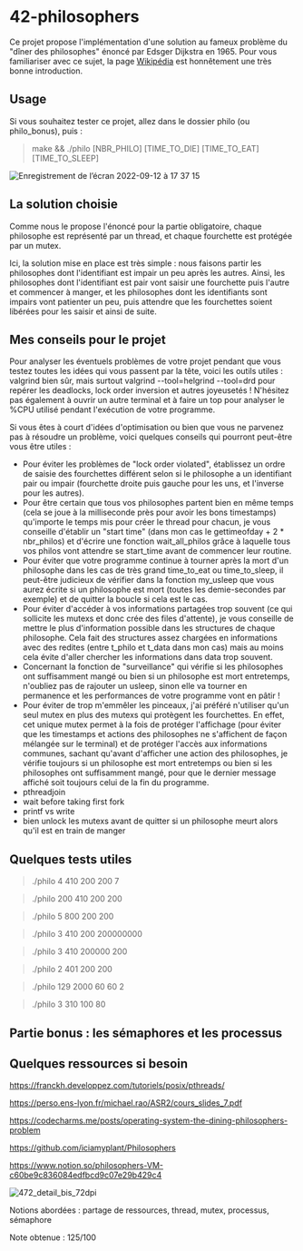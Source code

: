 # 42-philosophers

Ce projet propose l'implémentation d'une solution au fameux problème du "dîner des philosophes" énoncé par Edsger Dijkstra en 1965. Pour vous familiariser avec ce sujet, la page [Wikipédia](https://en.wikipedia.org/wiki/Dining_philosophers_problem) est honnêtement une très bonne introduction.

## Usage

Si vous souhaitez tester ce projet, allez dans le dossier philo (ou philo_bonus), puis :

> make && ./philo [NBR_PHILO] [TIME_TO_DIE] [TIME_TO_EAT] [TIME_TO_SLEEP]

![Enregistrement de l’écran 2022-09-12 à 17 37 15](https://user-images.githubusercontent.com/96736158/189696687-86556883-b3ec-4733-9d00-0d6b0f5e92a7.gif)

## La solution choisie

Comme nous le propose l'énoncé pour la partie obligatoire, chaque philosophe est représenté par un thread, et chaque fourchette est protégée par un mutex.

Ici, la solution mise en place est très simple : nous faisons partir les philosophes dont l'identifiant est impair un peu après les autres. Ainsi, les philosophes dont l'identifiant est pair vont saisir une fourchette puis l'autre et commencer à manger, et les philosophes dont les identifiants sont impairs vont patienter un peu, puis attendre que les fourchettes soient libérées pour les saisir et ainsi de suite.

## Mes conseils pour le projet

Pour analyser les éventuels problèmes de votre projet pendant que vous testez toutes les idées qui vous passent par la tête, voici les outils utiles : valgrind bien sûr, mais surtout valgrind --tool=helgrind --tool=drd pour repérer les deadlocks, lock order inversion et autres joyeusetés ! N'hésitez pas également à ouvrir un autre terminal et à faire un top pour analyser le %CPU utilisé pendant l'exécution de votre programme.

Si vous êtes à court d'idées d'optimisation ou bien que vous ne parvenez pas à résoudre un problème, voici quelques conseils qui pourront peut-être vous être utiles :

* Pour éviter les problèmes de "lock order violated", établissez un ordre de saisie des fourchettes différent selon si le philosophe a un identifiant pair ou impair (fourchette droite puis gauche pour les uns, et l'inverse pour les autres).
* Pour être certain que tous vos philosophes partent bien en même temps (cela se joue à la milliseconde près pour avoir les bons timestamps) qu'importe le temps mis pour créer le thread pour chacun, je vous conseille d'établir un "start time" (dans mon cas le gettimeofday + 2 * nbr_philos) et d'écrire une fonction wait_all_philos grâce à laquelle tous vos philos vont attendre se start_time avant de commencer leur routine.
* Pour éviter que votre programme continue à tourner après la mort d'un philosophe dans les cas de très grand time_to_eat ou time_to_sleep, il peut-être judicieux de vérifier dans la fonction my_usleep que vous aurez écrite si un philosophe est mort (toutes les demie-secondes par exemple) et de quitter la boucle si cela est le cas.
* Pour éviter d'accéder à vos informations partagées trop souvent (ce qui sollicite les mutexs et donc crée des files d'attente), je vous conseille de mettre le plus d'information possible dans les structures de chaque philosophe. Cela fait des structures assez chargées en informations avec des redites (entre t_philo et t_data dans mon cas) mais au moins cela évite d'aller chercher les informations dans data trop souvent.
* Concernant la fonction de "surveillance" qui vérifie si les philosophes ont suffisamment mangé ou bien si un philosophe est mort entretemps, n'oubliez pas de rajouter un usleep, sinon elle va tourner en permanence et les performances de votre programme vont en pâtir !
* Pour éviter de trop m'emmêler les pinceaux, j'ai préféré n'utiliser qu'un seul mutex en plus des mutexs qui protègent les fourchettes. En effet, cet unique mutex permet à la fois de protéger l'affichage (pour éviter que les timestamps et actions des philosophes ne s'affichent de façon mélangée sur le terminal) et de protéger l'accès aux informations communes, sachant qu'avant d'afficher une action des philosophes, je vérifie toujours si un philosophe est mort entretemps ou bien si les philosophes ont suffisamment mangé, pour que le dernier message affiché soit toujours celui de la fin du programme.
* pthreadjoin
* wait before taking first fork
* printf vs write
* bien unlock les mutexs avant de quitter si un philosophe meurt alors qu'il est en train de manger

## Quelques tests utiles

> ./philo 4 410 200 200 7

> ./philo 200 410 200 200

> ./philo 5 800 200 200

> ./philo 3 410 200 200000000

> ./philo 3 410 200000 200

> ./philo 2 401 200 200

> ./philo 129 2000 60 60 2

> ./philo 3 310 100 80

## Partie bonus : les sémaphores et les processus


## Quelques ressources si besoin

https://franckh.developpez.com/tutoriels/posix/pthreads/

https://perso.ens-lyon.fr/michael.rao/ASR2/cours_slides_7.pdf

https://codecharms.me/posts/operating-system-the-dining-philosophers-problem

https://github.com/iciamyplant/Philosophers

https://www.notion.so/philosophers-VM-c60be9c836084edfbcd9c07e29b429c4

![472_detail_bis_72dpi](https://user-images.githubusercontent.com/96736158/189720115-3c1fbdfa-c4f2-4833-954a-693443ffee04.jpg)

Notions abordées : partage de ressources, thread, mutex, processus, sémaphore

Note obtenue : 125/100
